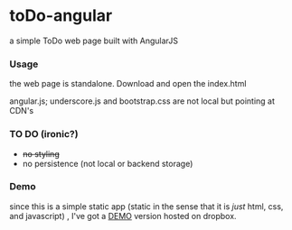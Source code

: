 # toDo-angular


a simple ToDo web page built with AngularJS

### Usage

the web page is standalone.  Download and open the index.html

angular.js; underscore.js and bootstrap.css are not local but pointing at CDN's

### TO DO (ironic?)

- ~~no styling~~
- no persistence (not local or backend storage)

### Demo

since this is a simple static app (static in the sense that it is *just* html, css, and javascript) , I've got a [DEMO](https://dl.dropboxusercontent.com/u/3967166/ng/todo1/index.html) version hosted on dropbox.

